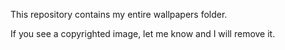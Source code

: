 This repository contains my entire wallpapers folder.

If you see a copyrighted image, let me know and I will remove it.
